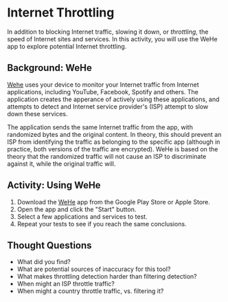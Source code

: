 # Internet Throttling

In addition to blocking Internet traffic, slowing it down, or *throttling*,
the speed of Internet sites and services. In this activity, you will use the
WeHe app to explore potential Internet throttling.

## Background: WeHe

[Wehe](https://dd.meddle.mobi/) uses your device to monitor your Internet traffic from Internet
applications, including YouTube, Facebook, Spotify and others. The application
creates the apperance of actively using these applications, and attempts to
detect and Internet service provider's (ISP) attempt to slow down these
services.

The application sends the same Internet traffic from the app, with randomized
bytes  and the original content. In theory, this should prevent an ISP from
identifying the traffic as belonging to the specific app (although in
practice, both versions of the traffic are encrypted).  WeHe is based on the
theory that the randomized traffic will not cause an ISP to discriminate
against it, while the original traffic will. 

## Activity: Using WeHe

1. Download the [WeHe](https://dd.meddle.mobi/) app from the Google Play Store or Apple Store.
2. Open the app and click the "Start" button.
3. Select a few applications and services to test.
4. Repeat your tests to see if you reach the same conclusions.

## Thought Questions

- What did you find?
- What are potential sources of inaccuracy for this tool?
- What makes throttling detection harder than filtering detection?
- When might an ISP throttle traffic?
- When might a country throttle traffic, vs. filtering it?
